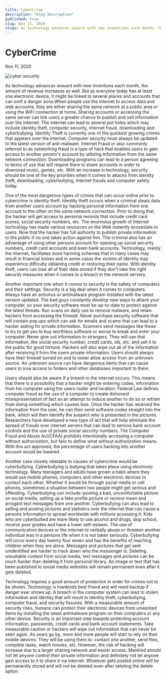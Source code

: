 ```yaml
---
title: CyberCrime
description: "blog description"
published: true
slug: Nov 11, 2020
slugs: As technology advances onward with new inventions each month, the amount of revenue increases as well. But as everyone today has at least one electronic device, it might be linked to several places and accounts that can omit a danger zone.
---
```


# CyberCrime

Nov 11, 2020

<img src="https://firebasestorage.googleapis.com/v0/b/techblog-e0db2.appspot.com/o/franck-DoWZMPZ-M9s-unsplash.jpg?alt=media&token=56fe204b-4deb-4d96-a42c-19b785579199" alt="cyber security" />
<br />

As technology advances onward with new inventions each month, the amount of revenue increases as well. But as everyone today has at least one electronic device, it might be linked to several places and accounts that can omit a danger zone.When people use the internet to access data and web accounts, they are either sharing the same network at a public area or using the WiFi connection at home. Sharing accounts or accessing the same server can link users a greater chance to publish and sell information over the internet. The internet can lead to several pot holes which may include identity theft, computer security, internet fraud, downloading and cyberbullying. Identity Theft is currently one of the quickest growing crimes that appears over the internet. Computer security must always be updated to the latest version of anti-malware. Internet Fraud or also commonly referred to as networking fraud is a type of hack that enables users to gain access to another person's account by utilizing information from the same network connection. Downloading programs can lead to a person agreeing to terms of use that will require them to share accounts in order to download music, games, etc. With an increase in technology, security should be one of the key priorities when it comes to attacks from identity theft, downloading, cyberbullying, internet frauds and computer safety today.

One of the most dangerous types of crimes that can occur online prior to cybercrime is identity theft. Identity theft occurs when a criminal steals data from another users account by hacking personal information from one account to the other on the same network connection. Prior to doing that, the hacker will get access to personal records that include credit card scores, social security numbers, etc. The enormous growth of Internet technology has made various resources on the Web instantly accessible to users. Now that the hacker has full authority to publish private information to the public if no one takes action against him. The criminal also has an advantage of using other persons account for opening up social security numbers, credit card accounts and even bank accounts. Technology, mainly the internet, facilitates more harming schemes that in many cases may result in financial losses and in some cases the victims of identity may experience difficulty obtaining credit or restoring their name. With identity theft, users can lose all of their data stored if they don't take the right security measures when it comes to a breach in the network servers.

Another important role when it comes to security is the safety of computers and their settings. Security is a big deal when it comes to computers. Always have an antivirus or antimalware program installed with the latest version updated. The bad guys constantly develop new ways to attack your computer, so your security software must be up-to-date to protect against the latest threats. Run scans on daily use to remove malware, and retain hackers from accessing the firewall. Never purchase security software that will contain pop ups which can ask for emails and scams that can lead to a hacker asking for private information. Scanners send messages like these to try to get you to buy worthless software or worse to break and enter your computer. Never give out information to strangers. They will use that information, like social security number, credit cards, ids, etc. and sell it to the public for good fortune. Hackers will also wipe out all of the information after receiving it from the users private information. Users should always have their firewall turned on and to never allow access from an unknown source. An unknown source can have dangerous items that can cause users to lose access to folders and other databases important to them.

Users should also be aware if a breach in the internet occurs. This means that there is a possibility that a hacker might be entering codes, information from his computer using the users router and location. Federal Law defines computer fraud as the use of a computer to create dishonest misrepresentation of fact as an attempt to induce another to do so or refrain from doing something which causes loss. Once the hacker has received the information from the user, he can then send software codes straight into the bank, which will then identify the suspect who is presented in the pictures. Researchers have developed a new type of act that will help eliminate the spread of frauds over internet servers that can lead to serious bank account controls and the use of private social security numbers. The Computer Fraud and Abuse Act(CFAA) prohibits intentionally accessing a computer without authorization, but fails to define what without authorization means. With this act approved, the percentage of users hacking into another account would be lowered.

Another case closely relatable to causes of cybercrime would be cyberbullying. Cyberbullying is bullying that takes place using electronic technology. Many teenagers and adults have grown a habit where they would use mobile phones, computers and other electronic devices to contact each other. Whether it would be through social media or cell phones, sometimes a situation between two people might get serious and offending. Cyberbullying can include: posting a bad, uncomfortable picture on social media, setting up a fake profile picture or recieve mean and arrogant text messages from one another. Cyberbullying can also lead to selling and posting pictures and statistics over the internet that can cause a persons information to spread worldwide with millions accessing it. Kids who are cyberbullied are more likely to use alcohol and drugs, skip school, receive poor grades and have a lower self-esteem. The use of communication devices or the internet to verbally abuse or threaten another individual was in a persons life when it is not taken seriously. Cyberbullying will occur every day twenty four seven and has the benefits of reaching children when they are alone. Messages and pictures that get sent unidentified are harder to track down who the messenger is. Deleting unsuitable context from social media, text messages and pictures can be much harder than deleting it from personal library. An image or text that has been published to social media websites will remain permanent even after it gets deleted.

Technology requires a good amount of protection in order for crimes not to be shown. Technology is mankinds best friend and will need backup if danger ever shows up. A breach in the computer system can lead to stolen information and identity that will result in identity theft, cyberbullying, computer fraud, and security fissures. With a measurable amount of security risks, humans can protect their electronic devices from unwanted items by installing the latest antimalware program on their computers or any other device. Security is an important step towards protecting account information, passwords, credit cards and bank account statements. Take measurable caution or hackers will wipe out information that can never be seen again. As years go by, more and more people will start to rely on their mobile devices. They will be using them to: contact one another, send files, complete tasks, watch movies, etc. However, the risk of hacking will increase due to a larger sharing network and easier access. Mankind should not let anyone control their private information and definitely not let anyone gain access to it to share it via internet. Whatever gets posted online will be permanently stored and will not be deleted even after seleting the delete option.
